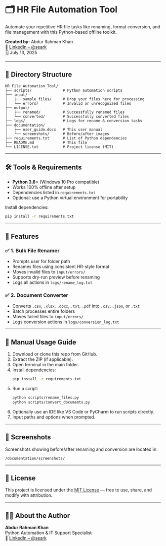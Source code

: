 # 🗂️ HR File Automation Tool

Automate your repetitive HR file tasks like renaming, format conversion, and file management with this Python-based offline toolkit.

**Created by:** Abdur Rahman Khan  
🔗 [LinkedIn – @seark](https://www.linkedin.com/in/seark)  
🗓️ July 13, 2025

---

## 📁 Directory Structure

```
HR_File_Automation_Tool/
├── scripts/              # Python automation scripts
├── input/
│   ├── sample_files/     # Drop your files here for processing
│   └── errors/           # Invalid or unrecognized files
├── output/
│   ├── renamed/          # Successfully renamed files
│   └── converted/        # Successfully converted files
├── logs/                 # Logs for rename & conversion tasks
├── documentation/
│   ├── user_guide.docx   # This user manual
│   └── screenshots/      # Before/after images
├── requirements.txt      # List of Python dependencies
├── README.md             # This file
└── LICENSE.txt           # Project license (MIT)
```

---

## 🛠️ Tools & Requirements

- **Python 3.8+** (Windows 10 Pro compatible)
- Works 100% offline after setup
- Dependencies listed in `requirements.txt`
- Optional: use a Python virtual environment for portability

Install dependencies:
```bash
pip install -r requirements.txt
```

---

## 🚀 Features

### ✅ 1. Bulk File Renamer
- Prompts user for folder path
- Renames files using consistent HR-style format
- Moves invalid files to `input/errors/`
- Supports dry-run preview before renaming
- Logs all actions in `logs/rename_log.txt`

### ✅ 2. Document Converter
- Converts `.csv`, `.xlsx`, `.docx`, `.txt`, `.pdf` into `.csv`, `.json`, or `.txt`
- Batch processes entire folders
- Moves failed files to `input/errors/`
- Logs conversion actions in `logs/conversion_log.txt`

---

## 🧾 Manual Usage Guide

1. Download or clone this repo from GitHub.
2. Extract the ZIP (if applicable).
3. Open terminal in the main folder.
4. Install dependencies:
   ```bash
   pip install -r requirements.txt
   ```
5. Run a script:
   ```bash
   python scripts/rename_files.py
   python scripts/convert_documents.py
   ```
6. Optionally use an IDE like VS Code or PyCharm to run scripts directly.
7. Input paths and options when prompted.

---

## 📸 Screenshots

Screenshots showing before/after renaming and conversion are located in:
```
/documentation/screenshots/
```

---

## 📄 License

This project is licensed under the [MIT License](./LICENSE) — free to use, share, and modify with attribution.

---

## 🙋‍♂️ About the Author

**Abdur Rahman Khan**  
Python Automation & IT Support Specialist  
🔗 [LinkedIn – @seark](https://www.linkedin.com/in/seark)
